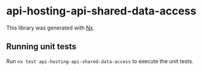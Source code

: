 # api-hosting-api-shared-data-access

This library was generated with [Nx](https://nx.dev).

## Running unit tests

Run `nx test api-hosting-api-shared-data-access` to execute the unit tests.
